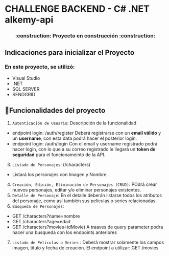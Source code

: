 # CHALLENGE BACKEND - C# .NET alkemy-api
<h3 align="center">
:construction: Proyecto en construcción :construction:
</h3>

## Indicaciones para inicializar el Proyecto
### En este proyecto, se utilizó:
 - Visual Studio
 - .NET
 - SQL SERVER
 - SENDGRID
 
## :hammer:Funcionalidades del proyecto

1. `Autenticación de Usuario`: Descripción de la funcionalidad 
 - endpoint login: /auth/register
   Deberá registrarse con un **email válido** y un **username**, con esta data podrá hacer el posterior login.
  - endpoint login: /auth/login
   Con el email y username registrado podrá hacer login, con lo que a su correo registrado le llegará un **token de seguridad** para el funcionameinto de la API.
3. `Listado de Personajes`: (/characters)
 - Listará los personajes con Imagen y Nombre. 
4. `Creación, Edición, Eliminación de Personajes (CRUD)`: POdrá crear nuevos personajes, editar y/o eliminar personajes existentes.
5.  `Detalle de Personaje`: En el detalle deberán listarse todos los atributos del personaje, como así también sus películas o series relacionadas.
6.  `Búsqueda de Personajes`: 
 -  GET /characters?name=nombre
 -  GET /characters?age=edad
 -  GET /characters?movies=idMovie)
 A traaves de query parameter podra hacer una busqueda con los endpoints anteriores
 7. `Listado de Peliculas o Series` : Deberá mostrar solamente los campos imagen, título y fecha de creación.
El endpoint a utilizar: GET /movies


